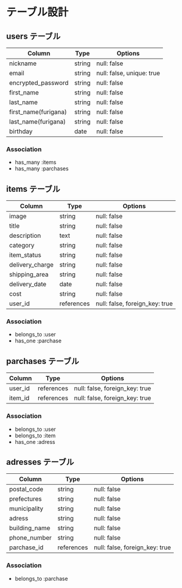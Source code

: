 # テーブル設計

## users テーブル

| Column               | Type   | Options                  |
| -------------------- | ------ | ------------------------ |
| nickname             | string | null: false              |
| email                | string | null: false, unique: true|
| encrypted_password   | string | null: false              |
| first_name           | string | null: false              |
| last_name            | string | null: false              |
| first_name(furigana) | string | null: false              |
| last_name(furigana)  | string | null: false              |
| birthday             | date   | null: false              |

### Association

- has_many :items
- has_many :parchases

## items テーブル

| Column          | Type       | Options                        |
| --------------- | ---------- | ------------------------------ |
| image           | string     | null: false                    |
| title           | string     | null: false                    |
| description     | text       | null: false                    |
| category        | string     | null: false                    |
| item_status     | string     | null: false                    |
| delivery_charge | string     | null: false                    |
| shipping_area   | string     | null: false                    |
| delivery_date   | date       | null: false                    |
| cost            | string     | null: false                    |
| user_id         | references | null: false, foreign_key: true |

### Association

- belongs_to :user
- has_one :parchase

## parchases テーブル

| Column    | Type       | Options                        |
| --------- | ---------- | ------------------------------ |
| user_id   | references | null: false, foreign_key: true |
| item_id   | references | null: false, foreign_key: true |

### Association

- belongs_to :user
- belongs_to :item
- has_one :adress

## adresses テーブル

| Column        | Type       | Options                        |
| ------------- | ---------- | ------------------------------ |
| postal_code   | string     | null: false                    |
| prefectures   | string     | null: false                    |
| municipality  | string     | null: false                    |
| adress        | string     | null: false                    |
| building_name | string     | null: false                    |
| phone_number  | string     | null: false                    |
| parchase_id   | references | null: false, foreign_key: true |

### Association

- belongs_to :parchase
